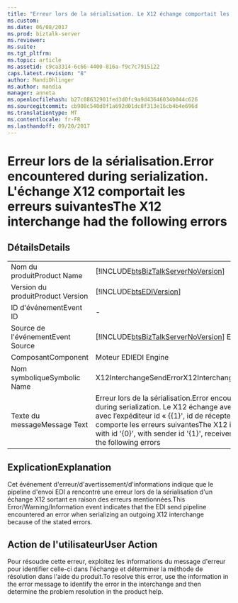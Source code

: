 ```yaml
---
title: "Erreur lors de la sérialisation. Le X12 échange comportait les erreurs suivantes | Documents Microsoft"
ms.custom: 
ms.date: 06/08/2017
ms.prod: biztalk-server
ms.reviewer: 
ms.suite: 
ms.tgt_pltfrm: 
ms.topic: article
ms.assetid: c9ca3314-6c66-4400-816a-f9c7c7915122
caps.latest.revision: "8"
author: MandiOhlinger
ms.author: mandia
manager: anneta
ms.openlocfilehash: b27c08632901fed3d0fc9a9d43646034b044c626
ms.sourcegitcommit: cb908c540d8f1a692d01dc8f313e16cb4b4e696d
ms.translationtype: MT
ms.contentlocale: fr-FR
ms.lasthandoff: 09/20/2017
---
```

# <a name="error-encountered-during-serialization-the-x12-interchange-had-the-following-errors"></a><span data-ttu-id="dd821-103">Erreur lors de la sérialisation.</span><span class="sxs-lookup"><span data-stu-id="dd821-103">Error encountered during serialization.</span></span> <span data-ttu-id="dd821-104">L'échange X12 comportait les erreurs suivantes</span><span class="sxs-lookup"><span data-stu-id="dd821-104">The X12 interchange had the following errors</span></span>
## <a name="details"></a><span data-ttu-id="dd821-105">Détails</span><span class="sxs-lookup"><span data-stu-id="dd821-105">Details</span></span>  
  
|||  
|-|-|  
|<span data-ttu-id="dd821-106">Nom du produit</span><span class="sxs-lookup"><span data-stu-id="dd821-106">Product Name</span></span>|[!INCLUDE[btsBizTalkServerNoVersion](../includes/btsbiztalkservernoversion-md.md)]|  
|<span data-ttu-id="dd821-107">Version du produit</span><span class="sxs-lookup"><span data-stu-id="dd821-107">Product Version</span></span>|[!INCLUDE[btsEDIVersion](../includes/btsediversion-md.md)]|  
|<span data-ttu-id="dd821-108">ID d'événement</span><span class="sxs-lookup"><span data-stu-id="dd821-108">Event ID</span></span>|-|  
|<span data-ttu-id="dd821-109">Source de l'événement</span><span class="sxs-lookup"><span data-stu-id="dd821-109">Event Source</span></span>|[!INCLUDE[btsBizTalkServerNoVersion](../includes/btsbiztalkservernoversion-md.md)]<span data-ttu-id="dd821-110"> EDI</span><span class="sxs-lookup"><span data-stu-id="dd821-110"> EDI</span></span>|  
|<span data-ttu-id="dd821-111">Composant</span><span class="sxs-lookup"><span data-stu-id="dd821-111">Component</span></span>|<span data-ttu-id="dd821-112">Moteur EDI</span><span class="sxs-lookup"><span data-stu-id="dd821-112">EDI Engine</span></span>|  
|<span data-ttu-id="dd821-113">Nom symbolique</span><span class="sxs-lookup"><span data-stu-id="dd821-113">Symbolic Name</span></span>|<span data-ttu-id="dd821-114">X12InterchangeSendError</span><span class="sxs-lookup"><span data-stu-id="dd821-114">X12InterchangeSendError</span></span>|  
|<span data-ttu-id="dd821-115">Texte du message</span><span class="sxs-lookup"><span data-stu-id="dd821-115">Message Text</span></span>|<span data-ttu-id="dd821-116">Erreur lors de la sérialisation.</span><span class="sxs-lookup"><span data-stu-id="dd821-116">Error encountered during serialization.</span></span> <span data-ttu-id="dd821-117">Le X12 échange avec l’id '{0}' avec l’expéditeur id « {{1}', id de récepteur « {{2} » comporte les erreurs suivantes</span><span class="sxs-lookup"><span data-stu-id="dd821-117">The X12 interchange with id '{0}', with sender id '{1}', receiver id '{2}' had the following errors</span></span>|  
  
## <a name="explanation"></a><span data-ttu-id="dd821-118">Explication</span><span class="sxs-lookup"><span data-stu-id="dd821-118">Explanation</span></span>  
 <span data-ttu-id="dd821-119">Cet événement d'erreur/d'avertissement/d'informations indique que le pipeline d'envoi EDI a rencontré une erreur lors de la sérialisation d'un échange X12 sortant en raison des erreurs mentionnées.</span><span class="sxs-lookup"><span data-stu-id="dd821-119">This Error/Warning/Information event indicates that the EDI send pipeline encountered an error when serializing an outgoing X12 interchange because of the stated errors.</span></span>  
  
## <a name="user-action"></a><span data-ttu-id="dd821-120">Action de l'utilisateur</span><span class="sxs-lookup"><span data-stu-id="dd821-120">User Action</span></span>  
 <span data-ttu-id="dd821-121">Pour résoudre cette erreur, exploitez les informations du message d'erreur pour identifier celle-ci dans l'échange et déterminer la méthode de résolution dans l'aide du produit.</span><span class="sxs-lookup"><span data-stu-id="dd821-121">To resolve this error, use the information in the error message to identify the error in the interchange and then determine the problem resolution in the product help.</span></span>